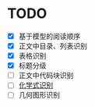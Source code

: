 # TODO

- [x] 基于模型的阅读顺序  
- [x] 正文中目录、列表识别  
- [x] 表格识别
- [x] 标题分级
- [ ] 正文中代码块识别
- [ ] [化学式识别](../chemical_knowledge_introduction/introduction.pdf)
- [ ] 几何图形识别